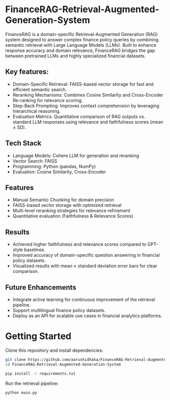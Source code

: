 # FinanceRAG-Retrieval-Augmented-Generation-System
FinanceRAG is a domain-specific Retrieval-Augmented Generation (RAG) system designed to answer complex finance policy queries by combining semantic retrieval with Large Language Models (LLMs). Built to enhance response accuracy and domain relevance, FinanceRAG bridges the gap between pretrained LLMs and highly specialized financial datasets.

## Key features:
-  Domain-Specific Retrieval: FAISS-based vector storage for fast and efficient semantic search.
- Reranking Mechanisms: Combines Cosine Similarity and Cross-Encoder Re-ranking for relevance scoring.
- Step-Back Prompting: Improves context comprehension by leveraging hierarchical reasoning.
- Evaluation Metrics: Quantitative comparison of RAG outputs vs. standard LLM responses using relevance and faithfulness scores (mean ± SD).

## Tech Stack
- Language Models: Cohere LLM for generation and reranking
- Vector Search: FAISS
- Programming: Python (pandas, NumPy)
- Evaluation: Cosine Similarity, Cross-Encoder

## Features
- Manual Semantic Chunking for domain precision
- FAISS-based vector storage with optimized retrieval
- Multi-level reranking strategies for relevance refinement
- Quantitative evaluation (Faithfulness & Relevance Scores)

## Results
- Achieved higher faithfulness and relevance scores compared to GPT-style baselines.
- Improved accuracy of domain-specific question answering in financial policy datasets.
- Visualized results with mean ± standard deviation error bars for clear comparison.

## Future Enhancements
- Integrate active learning for continuous improvement of the retrieval pipeline.
- Support multilingual finance policy datasets.
- Deploy as an API for scalable use cases in financial analytics platforms.

# Getting Started
Clone this repository and install dependencies:
 
```bash
git clone https://github.com/aarushidhaka/FinanceRAG-Retrieval-Augmented-Generation-System.git
cd FinanceRAG-Retrieval-Augmented-Generation-System
```
```bash
pip install -r requirements.txt
```
Run the retrieval pipeline:
```bash
python main.py
```
